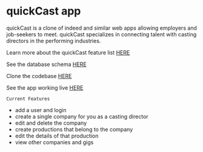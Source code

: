 # quickCast app
quickCast is a clone of indeed and similar web apps allowing employers and job-seekers to meet. quickCast specializes in connecting talent with casting directors in the performing industries.

Learn more about the quickCast feature list [HERE](https://github.com/nummyrice/QuickCast-react-solo-project/wiki/QuickCast-Feature-List)

See the database schema [HERE](https://github.com/nummyrice/QuickCast-react-solo-project/wiki/QuickCast-Database-Schema)

Clone the codebase [HERE](https://github.com/nummyrice/QuickCast-react-solo-project)

See the app working live [HERE](https://solo-react-quickcast.herokuapp.com/)


```Current Features```
* add a user and login
* create a single company for you as a casting director
* edit and delete the company
* create productions that belong to the company
* edit the details of that production
* view other companies and gigs

